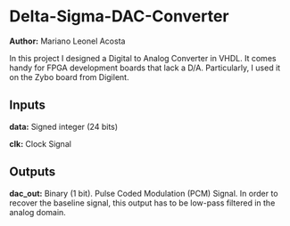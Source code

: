 # Delta-Sigma-DAC-Converter

**Author:** Mariano Leonel Acosta

In this project I designed a Digital to Analog Converter in VHDL. It comes handy for FPGA development boards that lack a D/A. Particularly, I used it on the Zybo board from Digilent. 

## Inputs
**data:** Signed integer (24 bits)

**clk:** Clock Signal

## Outputs
**dac_out:** Binary (1 bit). Pulse Coded Modulation (PCM) Signal. In order to recover the baseline signal, this output has to be low-pass filtered in the analog domain.  
